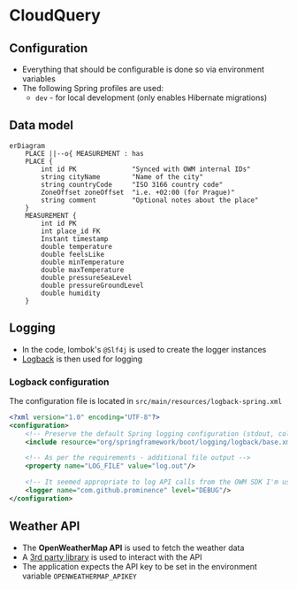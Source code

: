 # CloudQuery

## Configuration

- Everything that should be configurable is done so via environment variables
- The following Spring profiles are used:
  - `dev` - for local development (only enables Hibernate migrations)

## Data model

```mermaid
erDiagram
    PLACE ||--o{ MEASUREMENT : has
    PLACE {
        int id PK              "Synced with OWM internal IDs"
        string cityName        "Name of the city"
        string countryCode     "ISO 3166 country code"
        ZoneOffset zoneOffset  "i.e. +02:00 (for Prague)"
        string comment         "Optional notes about the place"
    }
    MEASUREMENT {
        int id PK
        int place_id FK
        Instant timestamp
        double temperature
        double feelsLike
        double minTemperature
        double maxTemperature
        double pressureSeaLevel
        double pressureGroundLevel
        double humidity
    }

```

## Logging

- In the code, lombok's `@Slf4j` is used to create the logger instances
- [Logback](https://logback.qos.ch/) is then used for logging

### Logback configuration

The configuration file is located in `src/main/resources/logback-spring.xml`

```xml
<?xml version="1.0" encoding="UTF-8"?>
<configuration>
    <!-- Preserve the default Spring logging configuration (stdout, colors, etc..) -->
    <include resource="org/springframework/boot/logging/logback/base.xml"/>

    <!-- As per the requirements - additional file output -->
    <property name="LOG_FILE" value="log.out"/>

    <!-- It seemed appropriate to log API calls from the OWM SDK I'm using -->
    <logger name="com.github.prominence" level="DEBUG"/>
</configuration>

```

## Weather API

- The **OpenWeatherMap API** is used to fetch the weather data
- A [3rd party library](https://github.com/Prominence/openweathermap-java-api) is used to interact with the API
- The application expects the API key to be set in the environment variable `OPENWEATHERMAP_APIKEY`